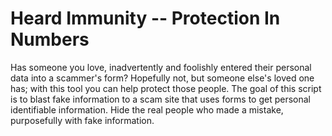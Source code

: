 # Heard Immunity -- Protection In Numbers

Has someone you love, inadvertently and foolishly entered their personal data into a scammer's form? Hopefully not, but someone else's   loved one has; with this tool you can help protect those people. The goal of this script is to blast fake information to a scam site that uses forms to get personal identifiable information. Hide the real people who made a mistake, purposefully with fake             information.
